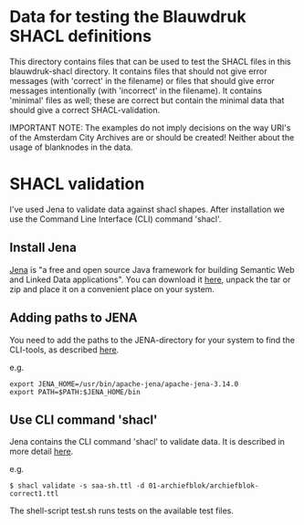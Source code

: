 # Data for testing the Blauwdruk SHACL definitions

This directory contains files that can be used to test the SHACL files in this blauwdruk-shacl directory. It contains files that should not give error messages (with 'correct' in the filename) or files that should give error messages intentionally (with 'incorrect' in the filename). It contains 'minimal' files as well; these are correct but contain the minimal data that should give a correct SHACL-validation.

IMPORTANT NOTE: The examples do not imply decisions on the way URI's of the Amsterdam City Archives are or should be created! Neither about the usage of blanknodes in the data.

# SHACL validation
I've used Jena to validate data against shacl shapes. After installation we use the Command Line Interface (CLI) command 'shacl'.

## Install Jena
[Jena](https://jena.apache.org/) is "a free and open source Java framework for building Semantic Web and Linked Data applications". You can download it [here](https://jena.apache.org/download/), unpack the tar or zip and place it on a convenient place on your system.

## Adding paths to JENA
You need to add the paths to the JENA-directory for your system to find the CLI-tools, as described [here](https://jena.apache.org/documentation/tools/).

e.g.
```
export JENA_HOME=/usr/bin/apache-jena/apache-jena-3.14.0
export PATH=$PATH:$JENA_HOME/bin
```

## Use CLI command 'shacl'
Jena contains the CLI command 'shacl' to validate data. It is described in more detail [here](https://jena.apache.org/documentation/shacl/).

e.g. 
```
$ shacl validate -s saa-sh.ttl -d 01-archiefblok/archiefblok-correct1.ttl
```

The shell-script test.sh runs tests on the available test files.
